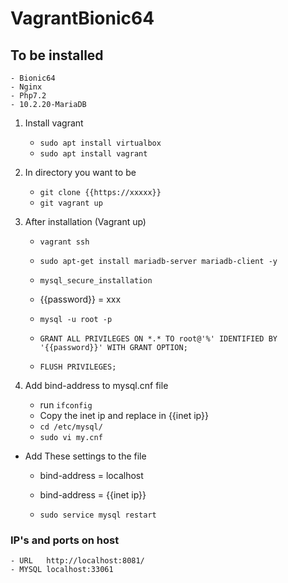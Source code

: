# VagrantBionic64

## To be installed
	- Bionic64
	- Nginx
	- Php7.2
	- 10.2.20-MariaDB

1. Install vagrant
	- `sudo apt install virtualbox`
	- `sudo apt install vagrant`

2. In directory you want to be
	- `git clone {{https://xxxxx}}`
	- `git vagrant up`

3. After installation (Vagrant up)
	- `vagrant ssh`
	- `sudo apt-get install mariadb-server mariadb-client -y`
	- `mysql_secure_installation`

	- {{password}} = xxx
	- `mysql -u root -p`
	- `GRANT ALL PRIVILEGES ON *.* TO root@'%' IDENTIFIED BY '{{password}}' WITH GRANT OPTION;`
	- `FLUSH PRIVILEGES;`

4. Add bind-address to mysql.cnf file
	- run `ifconfig`
	- Copy the inet ip and replace in {{inet ip}}
	- `cd /etc/mysql/`
	- `sudo vi my.cnf`

- Add These settings to the file
 	- bind-address            = localhost
 	- bind-address            = {{inet ip}}

	- `sudo service mysql restart`

### IP's and ports on host
	- URL	http://localhost:8081/
	- MYSQL	localhost:33061


